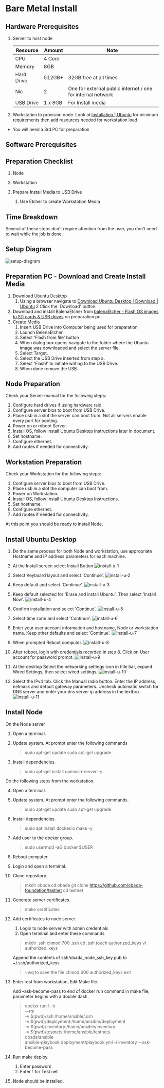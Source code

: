 
# Bare Metal Install

## Hardware Prerequisites

1.  Server to host node

    | Resource | Amount | Note |
    | -------- | ------ | ---- |
    | CPU | 4 Core |  |
    | Memory | 8GB |  |
    | Hard Drive | 512GB+ | 32GB free at all times |
    | Nic | 2 | One for external public internet / one for internal network |
    | USB Drive | 1 x 8GB | For Install media |

2. Workstation to provision node.  Look at [Installation | Ubuntu](https://ubuntu.com/server/docs/installation) for minimum requirements then add resources needed for workstation load.

* You will need a 3rd PC for preparation

## Software Prerequisites

## Preparation Checklist

1. Node

2. Workstation

3. Prepare Install Media to USB Drive
    1. Use Etcher to create Workstation Media
  
## Time Breakdown

Several of these steps don't require attention from the user, you don't need to wait while the job is done.

## Setup Diagram

![setup-diagram](https://user-images.githubusercontent.com/105013305/181301849-4a5fb081-9b7e-429b-a200-9ef28329ef01.png)

## Preparation PC - Download and Create Install Media

1. Download Ubuntu Desktop
    1. Using a browser navigate to [Download Ubuntu Desktop | Download | Ubuntu](https://ubuntu.com/download/desktop)
    2 Click the 'Download' button
2. Download and install BalenaEtcher from [balenaEtcher - Flash OS images to SD cards & USB drives](https://www.balena.io/etcher/) on preparation pc.
3. Create Media
    1. Insert USB Drive into Computer being used for preparation
    2. Launch BelenaEtcher
    3. Select 'Flash from file' button
    4. When dialog box opens navigate to the folder where the Ubuntu image was downloaded and select the server file.
    5. Select Target.
    6. Select the USB Drive inserted from step a.
    7. Select 'Flash!' to initiate writing to the USB Drive.
    8. When done remove the USB.

## Node Preparation

Check your Server manual for the following steps:

1. Configure hard drives if using hardware raid.
2. Configure server bios to boot from USB Drive.
3. Place usb in a slot the server can boot from.  Not all servers enable every port for booting.
4. Power on or reboot Server.
5. Install OS, follow Install Ubuntu Desktop Instructions later in document.
6. Set hostname.
7. Configure ethernet.
8. Add routes if needed for connectivity.

## Workstation Preparation

Check your Workstation for the following steps:

1. Configure server bios to boot from USB Drive.
2. Place usb in a slot the computer can boot from.  
3. Power on Workstation.
4. Install OS, follow Install Ubuntu Desktop Instructions.
5. Set hostname.
6. Configure ethernet.
7. Add routes if needed for connectivity.

At this point you should be ready to install Node.

## Install Ubuntu Desktop

1. Do the same process for both Node and workstation, use appropriate Hostname and IP address parameters for each machine. 

2. At the Install screen select Install Button
![install-u-1](https://user-images.githubusercontent.com/105013305/181302155-bb4a8de2-ea67-48c9-aaf9-2e18184e115e.png)

3. Select Keyboard layout and select 'Continue'.
![install-u-2](https://user-images.githubusercontent.com/105013305/181302431-bb0cc489-2a95-4733-93e5-cd694c739a41.png)

4. Keep default and select 'Continue'.
![install-u-3](https://user-images.githubusercontent.com/105013305/181302507-dbc8c18f-c5e1-4ca7-a137-77f5e7c076f4.png)

5. Keep default selected for 'Erase and install Ubuntu'. Then select 'Install Now'.
![install-u-4](https://user-images.githubusercontent.com/105013305/181302540-7369f25a-fcb6-48f6-9653-5b99d4e0c08d.png)

6. Confirm installation and select 'Continue'.
![install-u-5](https://user-images.githubusercontent.com/105013305/181302731-b7cd6824-aa2a-4791-8458-0416038117f5.png)

7. Select time zone and select 'Continue'.
![install-u-6](https://user-images.githubusercontent.com/105013305/181302743-042498ba-a022-4318-9529-13dbc1096fca.png)

8. Enter your user account information and hostname, Node or workstation name. Keep other defaults and select 'Continue'.
![install-u-7](https://user-images.githubusercontent.com/105013305/181302768-d4ce5c93-dd19-4b55-a49f-efcf53b94bac.png)

9. When prompted Reboot computer.
![install-u-8](https://user-images.githubusercontent.com/105013305/181302795-72762ab3-9f1a-4fca-a732-b3b3e0057a23.png)

10. After reboot, login with credentials recorded in step 8.  Click on User account for password prompt.
![install-u-9](https://user-images.githubusercontent.com/105013305/181302824-c9d18f7e-3f99-42bd-a593-045f11655c7d.png)

11. At the desktop Select the networking settings icon in title bar, expand Wired Settings, then select wired settings.
![install-u-10](https://user-images.githubusercontent.com/105013305/181302871-de6f7a3c-b0cd-4e02-846c-9ad9fdf0709f.png)

12. Select the IPv4 tab.  Click the Manual radio button.  Enter the IP address, netmask and default gateway parameters.  Uncheck automatic switch for DNS server and enter your dns server ip address in the textbox.
![install-u-11](https://user-images.githubusercontent.com/105013305/181302896-357d3567-b8c7-4a84-9de9-b5df098f5e8d.png)

## Install Node

On the Node server 
    
1. Open a terminal.
2. Update system.  At prompt enter the following commands

    > sudo apt-get update
    > sudo apt-get upgrade

3. Install dependencies.

    > sudo apt-get install openssh-server -y

Do the following steps from the workstation.

4. Open a terminal.
5. Update system.  At prompt enter the following commands.

    > sudo apt-get update
    > sudo apt-get upgrade

6. Install dependencies.

    > sudo apt install docker.io make -y

7. Add user to the docker group.

    > sudo usermod -aG docker $USER

8. Reboot computer.

9. Login and open a terminal.

10. Clone repository.

    > mkdir obada
    > cd obada
    > git clone https://github.com/obada-foundation/testnet
    > cd testnet

11. Generate server certificates.

    > make certificates

12. Add certificates to node server.
    1. Login to node server with admin credentials
    2. Open terminal and enter these commands.
  
    > mkdir .ssh
    > chmod 700 .ssh
    > cd .ssh
    > touch authorized_keys
    > vi authorized_keys

    Append the contents of ssh/obada_node_ssh_key.pub to ~/.ssh/authorized_keys

    > ~wq to save the file
    > chmod 600 authorized_keys
    > exit

13. Enter rest from workstation, Edit Make file.

    Add –ask-become-pass to end of docker run command in make file, parameter begins with a double dash.
  
    > docker run \ 
    > -it \
    > --rm \
    > -v $(pwd)/ssh:/home/ansible/.ssh \
    > -v $(pwd)/deployment:/home/ansible/deployment \
    > -v $(pwd)/inventory:/home/ansible/inventory \
    > -v $(pwd)/testnets:/home/ansible/testnets \
    > obada/ansible \
    > ansible-playbook deployment/playbook.yml -i inventory --ask-become-pass

14. Run make deploy.
    1. Enter password 
    2. Enter 1 for Test net
15. Node should be installed.



